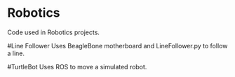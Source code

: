 # Robotics
Code used in Robotics projects. 

#Line Follower
Uses BeagleBone motherboard and LineFollower.py to follow a line.

#TurtleBot
Uses ROS to move a simulated robot.
